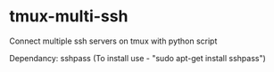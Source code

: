 # tmux-multi-ssh
Connect multiple ssh servers on tmux with python script

Dependancy: sshpass (To install use - "sudo apt-get install sshpass")
